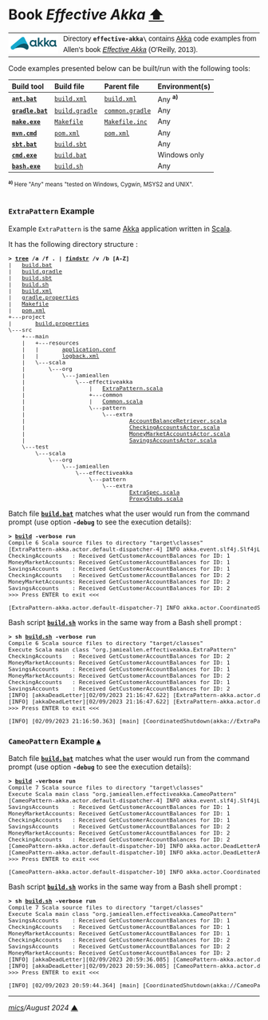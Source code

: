 # <span id="top">Book <i>Effective Akka</i></span> <span style="size:30%;"><a href="../README.md">⬆</a></span>

<table style="font-family:Helvetica,Arial;line-height:1.6;">
  <tr>
  <td style="border:0;padding:0 10px 0 0;min-width:100px;"><a href="https://akka.io/"><img style="border:0;" src="../docs/images/akka.svg" width="100" alt="Akka project"/></a></td>
  <td style="border:0;padding:0;vertical-align:text-top;">Directory <strong><code>effective-akka\</code></strong> contains <a href="https://akka.io/" alt="Akka">Akka</a> code examples from Allen's book <a href="https://www.oreilly.com/library/view/effective-akka/9781449360061/"><i>Effective Akka</i></a> (O'Reilly, 2013).
  </td>
  </tr>
</table>

Code examples presented below can be built/run with the following tools:

| Build&nbsp;tool | Build&nbsp;file | Parent&nbsp;file | Environment(s) |
|:----------------|:----------------|:----------------|:---------------|
| [**`ant.bat`**][apache_ant_cli] | [`build.xml`](./Chapter02/ExtraPattern/build.xml) | [`build.xml`](./build.xml) | Any <sup><b>a)</b></sup> |
| [**`gradle.bat`**][gradle_cli] | [`build.gradle`](./Chapter02/ExtraPattern/build.gradle) | [`common.gradle`](./common.gradle) | Any |
| [**`make.exe`**][make_cli] | [`Makefile`](./Chapter02/ExtraPattern/Makefile) | [`Makefile.inc`](./Makefile.inc) | Any |
| [**`mvn.cmd`**][apache_maven_cli] | [`pom.xml`](./Chapter02/ExtraPattern/pom.xml) | [`pom.xml`](./pom.xml) | Any |
| [**`sbt.bat`**][sbt_cli] | [`build.sbt`](./Chapter02/ExtraPattern/build.sbt) | &nbsp;        | Any |
| [**`cmd.exe`**][cmd_cli] | [`build.bat`](./Chapter02/ExtraPattern/build.bat) |  &nbsp;        | Windows only |
| [**`bash.exe`**][bash_cli] | [`build.sh`](./Chapter02/CameoPattern/build.sh) | | Any |
<div style="font-size:80%;">
<sup><b>a)</b></sup> Here "Any" means "tested on Windows, Cygwin, MSYS2 and UNIX".<br/>&nbsp;
</div>

### <span id="extra_pattern">`ExtraPattern` Example</span>

Example `ExtraPattern` is the same [Akka] application written in [Scala].

It has the following directory structure :

<pre style="font-size:80%;">
<b>&gt; <a href="">tree</a> /a /f . | <a href="">findstr</a> /v /b [A-Z]</b>
|   <a href="./Chapter02/ExtraPattern/build.bat">build.bat</a>
|   <a href="./Chapter02/ExtraPattern/build.gradle">build.gradle</a>
|   <a href="./Chapter02/ExtraPattern/build.sbt">build.sbt</a>
|   <a href="./Chapter02/ExtraPattern/build.sh">build.sh</a>
|   <a href="./Chapter02/ExtraPattern/build.xml">build.xml</a>
|   <a href="./Chapter02/ExtraPattern/gradle.properties">gradle.properties</a>
|   <a href="./Chapter02/ExtraPattern/Makefile">Makefile</a>
|   <a href="./Chapter02/ExtraPattern/pom.xml">pom.xml</a>
+---project
|       <a href="./Chapter02/ExtraPattern/project/build.properties">build.properties</a>
\---src
    +---main
    |   +---resources
    |   |       <a href="./Chapter02/ExtraPattern/src/main/resources/application.conf">application.conf</a>
    |   |       <a href="./Chapter02/ExtraPattern/src/main/resources/logback.xml">logback.xml</a>
    |   \---scala
    |       \---org
    |           \---jamieallen
    |               \---effectiveakka
    |                   |   <a href="./Chapter02/ExtraPattern/src/main/scala/org/jamieallen/effectiveakka/ExtraPattern.scala">ExtraPattern.scala</a>
    |                   +---common
    |                   |   <a href="./Chapter02/ExtraPattern/src/main/scala/org/jamieallen/effectiveakka/common/Common.scala">Common.scala</a>
    |                   \---pattern
    |                       \---extra
    |                               <a href="./Chapter02/ExtraPattern/src/main/scala/org/jamieallen/effectiveakka/pattern/extra/AccountBalanceRetriever.scala">AccountBalanceRetriever.scala</a>
    |                               <a href="./Chapter02/ExtraPattern/src/main/scala/org/jamieallen/effectiveakka/pattern/extra/CheckingAccountsActor.scala">CheckingAccountsActor.scala</a>
    |                               <a href="./Chapter02/ExtraPattern/src/main/scala/org/jamieallen/effectiveakka/pattern/extra/MoneyMarketAccountsActor.scala">MoneyMarketAccountsActor.scala</a>
    |                               <a href="./Chapter02/ExtraPattern/src/main/scala/org/jamieallen/effectiveakka/pattern/extra/SavingsAccountsActor.scala">SavingsAccountsActor.scala</a>
    \---test
        \---scala
            \---org
                \---jamieallen
                    \---effectiveakka
                        \---pattern
                            \---extra
                                    <a href="./Chapter02/ExtraPattern/src/test/scala/org/jamieallen/effectiveakka/pattern/extra/ExtraSpec.scala">ExtraSpec.scala</a>
                                    <a href="./Chapter02/ExtraPattern/src/test/scala/org/jamieallen/effectiveakka/pattern/extra/ProxyStubs.scala">ProxyStubs.scala</a>
</pre>

Batch file [**`build.bat`**](./Chapter02/ExtraPattern/build.bat) matches what the user would run from the command prompt (use option **`-debug`** to see the execution details):

<pre style="font-size:80%;">
<b>&gt; <a href="./Chapter02/ExtraPattern/build.bat">build</a> -verbose run</b>
Compile 6 Scala source files to directory "target\classes"
[ExtraPattern-akka.actor.default-dispatcher-4] INFO akka.event.slf4j.Slf4jLogger - Slf4jLogger started
CheckingAccounts   : Received GetCustomerAccountBalances for ID: 1
MoneyMarketAccounts: Received GetCustomerAccountBalances for ID: 1
SavingsAccounts    : Received GetCustomerAccountBalances for ID: 1
CheckingAccounts   : Received GetCustomerAccountBalances for ID: 2
MoneyMarketAccounts: Received GetCustomerAccountBalances for ID: 2
SavingsAccounts    : Received GetCustomerAccountBalances for ID: 2
>>> Press ENTER to exit <<<
&nbsp;
[ExtraPattern-akka.actor.default-dispatcher-7] INFO akka.actor.CoordinatedShutdown - Running CoordinatedShutdown with reason [ActorSystemTerminateReason]
</pre>

Bash script [**`build.sh`**](./Chapter02/ExtraPattern/build.sh) works in the same way from a Bash shell prompt :

<pre style="font-size:80%;">
<b>&gt; sh <a href="./Chapter02/ExtraPattern/build.sh">build.sh</a> -verbose run</b>
Compile 6 Scala source files to directory "target/classes"
Execute Scala main class "org.jamieallen.effectiveakka.ExtraPattern"
CheckingAccounts   : Received GetCustomerAccountBalances for ID: 2
MoneyMarketAccounts: Received GetCustomerAccountBalances for ID: 1
SavingsAccounts    : Received GetCustomerAccountBalances for ID: 1
MoneyMarketAccounts: Received GetCustomerAccountBalances for ID: 2
CheckingAccounts   : Received GetCustomerAccountBalances for ID: 1
SavingsAccounts    : Received GetCustomerAccountBalances for ID: 2
[INFO] [akkaDeadLetter][02/09/2023 21:16:47.622] [ExtraPattern-akka.actor.default-dispatcher-7] [akka://ExtraPattern/deadLetters] Message [org.jamieallen.effectiveakka.common.AccountBalances] from Actor[akka://ExtraPattern/user/extra-retriever/$b#1994845275] to Actor[akka://ExtraPattern/deadLetters] was not delivered. [1] dead letters encountered. If this is not an expected behavior then Actor[akka://ExtraPattern/deadLetters] may have terminated unexpectedly. This logging can be turned off or adjusted with configuration settings 'akka.log-dead-letters' and 'akka.log-dead-letters-during-shutdown'.
[INFO] [akkaDeadLetter][02/09/2023 21:16:47.622] [ExtraPattern-akka.actor.default-dispatcher-7] [akka://ExtraPattern/deadLetters] Message [org.jamieallen.effectiveakka.common.AccountBalances] from Actor[akka://ExtraPattern/user/extra-retriever/$a#1147423554] to Actor[akka://ExtraPattern/deadLetters] was not delivered. [2] dead letters encountered. If this is not an expected behavior then Actor[akka://ExtraPattern/deadLetters] may have terminated unexpectedly. This logging can be turned off or adjusted with configuration settings 'akka.log-dead-letters' and 'akka.log-dead-letters-during-shutdown'.
>>> Press ENTER to exit <<<
&nbsp;
[INFO] [02/09/2023 21:16:50.363] [main] [CoordinatedShutdown(akka://ExtraPattern)] Running CoordinatedShutdown with reason [ActorSystemTerminateReason]
</pre>

### <span id="cameo_pattern">`CameoPattern` Example</span> [**&#x25B4;**](#top)

Batch file [**`build.bat`**](./Chapter02/CameoPattern/build.bat) matches what the user would run from the command prompt (use option **`-debug`** to see the execution details):

<pre style="font-size:80%;">
<b>&gt; <a href="./Chapter02/CameoPattern/build.bat">build</a> -verbose run</b>
Compile 7 Scala source files to directory "target\classes"
Execute Scala main class "org.jamieallen.effectiveakka.CameoPattern"
[CameoPattern-akka.actor.default-dispatcher-4] INFO akka.event.slf4j.Slf4jLogger - Slf4jLogger started
SavingsAccounts    : Received GetCustomerAccountBalances for ID: 1
MoneyMarketAccounts: Received GetCustomerAccountBalances for ID: 1
CheckingAccounts   : Received GetCustomerAccountBalances for ID: 1
SavingsAccounts    : Received GetCustomerAccountBalances for ID: 2
MoneyMarketAccounts: Received GetCustomerAccountBalances for ID: 2
CheckingAccounts   : Received GetCustomerAccountBalances for ID: 2
[CameoPattern-akka.actor.default-dispatcher-10] INFO akka.actor.DeadLetterActorRef -  akkaDeadLetter Message [org.jamieallen.effectiveakka.common.AccountBalances] from Actor[akka://CameoPattern/user/extra-retriever/cameo-message-handler-1#-946328889] to Actor[akka://CameoPattern/deadLetters] was not delivered. [1] dead letters encountered. If this is not an expected behavior then Actor[akka://CameoPattern/deadLetters] may have terminated unexpectedly. This logging can be turned off or adjusted with configuration settings 'akka.log-dead-letters' and 'akka.log-dead-letters-during-shutdown'.
[CameoPattern-akka.actor.default-dispatcher-10] INFO akka.actor.DeadLetterActorRef -  akkaDeadLetter Message [org.jamieallen.effectiveakka.common.AccountBalances] from Actor[akka://CameoPattern/user/extra-retriever/cameo-message-handler-2#162633198] to Actor[akka://CameoPattern/deadLetters] was not delivered. [2] dead letters encountered. If this is not an expected behavior then Actor[akka://CameoPattern/deadLetters] may have terminated unexpectedly. This logging can be turned off or adjusted with configuration settings 'akka.log-dead-letters' and 'akka.log-dead-letters-during-shutdown'.
>>> Press ENTER to exit <<<
&nbsp;
[CameoPattern-akka.actor.default-dispatcher-10] INFO akka.actor.CoordinatedShutdown - Running CoordinatedShutdown with reason [ActorSystemTerminateReason]
</pre>

Bash script [**`build.sh`**](./Chapter02/CameoPattern/build.sh) works in the same way from a Bash shell prompt :

<pre style="font-size:80%;">
<b>&gt; sh <a href=".//Chapter02/CameoPattern/build.sh">build.sh</a> -verbose run</b>
Compile 7 Scala source files to directory "target/classes"
Execute Scala main class "org.jamieallen.effectiveakka.CameoPattern"
SavingsAccounts    : Received GetCustomerAccountBalances for ID: 1
CheckingAccounts   : Received GetCustomerAccountBalances for ID: 1
MoneyMarketAccounts: Received GetCustomerAccountBalances for ID: 1
CheckingAccounts   : Received GetCustomerAccountBalances for ID: 2
SavingsAccounts    : Received GetCustomerAccountBalances for ID: 2
MoneyMarketAccounts: Received GetCustomerAccountBalances for ID: 2
[INFO] [akkaDeadLetter][02/09/2023 20:59:36.085] [CameoPattern-akka.actor.default-dispatcher-9] [akka://CameoPattern/deadLetters] Message [org.jamieallen.effectiveakka.common.AccountBalances] from Actor[akka://CameoPattern/user/extra-retriever/cameo-message-handler-2#900144580] to Actor[akka://CameoPattern/deadLetters] was not delivered. [1] dead letters encountered. If this is not an expected behavior then Actor[akka://CameoPattern/deadLetters] may have terminated unexpectedly. This logging can be turned off or adjusted with configuration settings 'akka.log-dead-letters' and 'akka.log-dead-letters-during-shutdown'.
[INFO] [akkaDeadLetter][02/09/2023 20:59:36.085] [CameoPattern-akka.actor.default-dispatcher-9] [akka://CameoPattern/deadLetters] Message [org.jamieallen.effectiveakka.common.AccountBalances] from Actor[akka://CameoPattern/user/extra-retriever/cameo-message-handler-1#-203518532] to Actor[akka://CameoPattern/deadLetters] was not delivered. [2] dead letters encountered. If this is not an expected behavior then Actor[akka://CameoPattern/deadLetters] may have terminated unexpectedly. This logging can be turned off or adjusted with configuration settings 'akka.log-dead-letters' and 'akka.log-dead-letters-during-shutdown'.
>>> Press ENTER to exit <<<
&nbsp;
[INFO] [02/09/2023 20:59:44.364] [main] [CoordinatedShutdown(akka://CameoPattern)] Running CoordinatedShutdown with reason [ActorSystemTerminateReason]
</pre>

***

*[mics](https://lampwww.epfl.ch/~michelou/)/August 2024* [**&#9650;**](#top)
<span id="bottom">&nbsp;</span>

<!-- link refs -->

[akka]: https://akka.io/
[apache_ant_cli]: https://ant.apache.org/manual/running.html
[apache_maven_cli]: https://maven.apache.org/ref/current/maven-embedder/cli.html
[bash_cli]: https://www.man7.org/linux/man-pages/man1/bash.1.html
[book_allen]: https://www.oreilly.com/library/view/effective-akka/9781449360061/
[cmd_cli]: https://learn.microsoft.com/en-us/windows-server/administration/windows-commands/cmd
[gradle_cli]: https://docs.gradle.org/current/userguide/command_line_interface.html
[sbt_cli]: https://www.scala-sbt.org/1.x/docs/Command-Line-Reference.html
[make_cli]: https://ftp.gnu.org/old-gnu/Manuals/make-3.79.1/html_node/make_86.html
[scala]: https://www.scala-lang.org/

